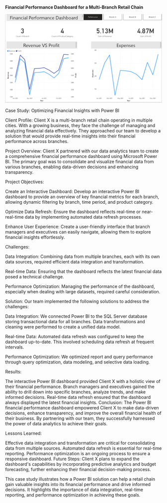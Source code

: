 **Financial Performance Dashboard for a Multi-Branch Retail Chain**

![image](Financial_Performance_Dashboard_for_a_Multi_Branch_Retail_Chain.png)


Case Study: Optimizing Financial Insights with Power BI

Client Profile:
Client X is a multi-branch retail chain operating in multiple cities. With a growing business, they face the challenge of managing and analyzing financial data effectively. They approached our team to develop a solution that would provide real-time insights into their financial performance across branches.

Project Overview:
Client X partnered with our data analytics team to create a comprehensive financial performance dashboard using Microsoft Power BI. The primary goal was to consolidate and visualize financial data from various branches, enabling data-driven decisions and enhancing transparency.

Project Objectives:

Create an Interactive Dashboard: Develop an interactive Power BI dashboard to provide an overview of key financial metrics for each branch, allowing dynamic filtering by branch, time period, and product category.

Optimize Data Refresh: Ensure the dashboard reflects real-time or near-real-time data by implementing automated data refresh processes.

Enhance User Experience: Create a user-friendly interface that branch managers and executives can easily navigate, allowing them to explore financial insights effortlessly.

Challenges:

Data Integration: Combining data from multiple branches, each with its own data sources, required efficient data integration and transformation.

Real-time Data: Ensuring that the dashboard reflects the latest financial data posed a technical challenge.

Performance Optimization: Managing the performance of the dashboard, especially when dealing with large datasets, required careful consideration.

Solution:
Our team implemented the following solutions to address the challenges:

Data Integration: We connected Power BI to the SQL Server database storing transactional data for all branches. Data transformations and cleaning were performed to create a unified data model.

Real-time Data: Automated data refresh was configured to keep the dashboard up-to-date. This involved scheduling data refresh at frequent intervals.

Performance Optimization: We optimized report and query performance through query optimization, data modeling, and selective data loading.

Results:

The interactive Power BI dashboard provided Client X with a holistic view of their financial performance.
Branch managers and executives gained the ability to drill down into specific branches, analyze trends, and make informed decisions.
Real-time data refresh ensured that the dashboard always displayed the latest financial insights.
Conclusion:
The Power BI financial performance dashboard empowered Client X to make data-driven decisions, enhance transparency, and improve the overall financial health of their business. By partnering with our team, they successfully harnessed the power of data analytics to achieve their goals.

Lessons Learned:

Effective data integration and transformation are critical for consolidating data from multiple sources.
Automated data refresh is essential for real-time reporting.
Performance optimization is an ongoing process to ensure a responsive dashboard.
Future Steps:
Client X plans to expand the dashboard's capabilities by incorporating predictive analytics and budget forecasting, further enhancing their financial decision-making process.

This case study illustrates how a Power BI solution can help a retail chain gain valuable insights into its financial performance and drive informed decisions. It highlights the importance of data integration, real-time reporting, and performance optimization in achieving these goals.




